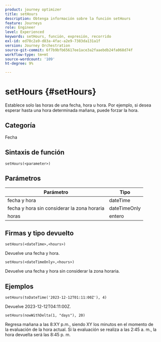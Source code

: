 ```yaml
---
product: journey optimizer
title: setHours
description: Obtenga información sobre la función setHours
feature: Journeys
role: Engineer
level: Experienced
keywords: setHours, función, expresión, recorrido
exl-id: ed78c2a9-d83a-4fac-a2e9-7383da131a1f
version: Journey Orchestration
source-git-commit: 6f7b9bfb65617ee1ace3a2faaebdb24fa068d74f
workflow-type: tm+mt
source-wordcount: '109'
ht-degree: 9%

---
```


# setHours {#setHours}

Establece solo las horas de una fecha, hora u hora. Por ejemplo, si desea esperar hasta una hora determinada mañana, puede forzar la hora.

## Categoría

Fecha

## Sintaxis de función

`setHours(<parameter>)`

## Parámetros

| Parámetro | Tipo |
|--- |--- |
| fecha y hora | dateTime |
| fecha y hora sin considerar la zona horaria | dateTimeOnly |
| horas | entero |

## Firmas y tipo devuelto

`setHours(<dateTime>,<hours>)`

Devuelve una fecha y hora.

`setHours(<dateTimeOnly>,<hours>)`

Devuelve una fecha y hora sin considerar la zona horaria.

## Ejemplos

`setHours(toDateTime('2023-12-12T01:11:00Z'), 4)`

Devuelve 2023-12-12T04:11:00Z.

`setHours(nowWithDelta(1, "days"), 20)`

Regresa mañana a las 8:XY p.m., siendo XY los minutos en el momento de la evaluación de la hora actual. Si la evaluación se realiza a las 2:45 a. m., la hora devuelta será las 8:45 p. m.

